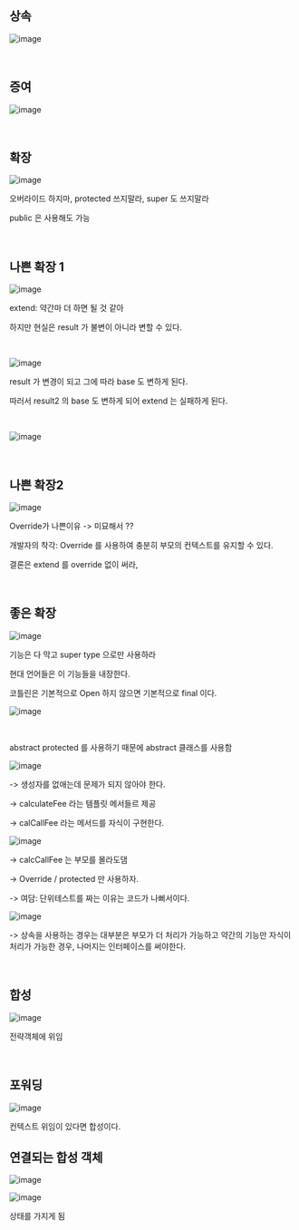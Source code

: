 ## 상속
![image](https://user-images.githubusercontent.com/60383031/213927976-9b8d9ce4-74ba-4981-a5e9-1699bf4b7745.png)

<br>

## 증여
![image](https://user-images.githubusercontent.com/60383031/213928098-939f7649-bcfd-40b8-975d-c159344ba957.png)

<br>

## 확장
![image](https://user-images.githubusercontent.com/60383031/213928275-228ebb2d-86a1-4ead-bd32-f00e1ddddc58.png)

오버라이드 하지마, protected 쓰지말라, super 도 쓰지말라 

public 은 사용해도 가능

<br>

## 나쁜 확장 1
![image](https://user-images.githubusercontent.com/60383031/213928619-5fffc75d-9ad2-4db2-9181-eccb414f023d.png)

extend: 약간마 더 하면 될 것 같아 

하지만 현실은 result 가 불변이 아니라 변할 수 있다.

<br>

![image](https://user-images.githubusercontent.com/60383031/213928846-5115e0c9-db27-45fe-b79d-8b6ab0482d8e.png)

result 가 변경이 되고 그에 따라 base 도 변하게 된다.

따러서 result2 의 base 도 변하게 되어 extend 는 실패하게 된다.

<br>

![image](https://user-images.githubusercontent.com/60383031/213929086-d1b27b93-8822-4889-839a-87ae40802125.png)

<br>

## 나쁜 확장2
![image](https://user-images.githubusercontent.com/60383031/213929561-0a850323-6439-4f8d-bdd9-cbc3037ec25d.png)

Override가 나쁜이유 -> 미묘해서 ??

개발자의 착각: Override 를 사용하여 충분히 부모의 컨텍스트를 유지할 수 있다.
 
결론은 extend 를 override 없이 써라, 
 
<br>

## 좋은 확장
![image](https://user-images.githubusercontent.com/60383031/213929707-3c6d1686-6f62-42d4-acf9-e6c89ed0b8e8.png)

기능은 다 막고 super type 으로만 사용하라

현대 언어들은 이 기능들을 내장한다. 

코틀린은 기본적으로 Open 하지 않으면 기본적으로 final 이다.

![image](https://user-images.githubusercontent.com/60383031/213931397-3c9d4ab3-3a64-4e53-8f24-f88d4f0b3132.png)

<br>

abstract protected 를 사용하기 때문에 abstract 클래스를 사용함

![image](https://user-images.githubusercontent.com/60383031/213931675-98554188-a8a0-424b-ac48-94f9422bc960.png)

-> 생성자를 없애는데 문제가 되지 않아야 한다.

-> calculateFee 라는 템플릿 메서들르 제공

-> calCallFee 라는 메서드를 자식이 구현한다.

![image](https://user-images.githubusercontent.com/60383031/213931787-1cdba2de-caad-4e3d-b03a-d1b9e72d737b.png)

-> calcCallFee 는 부모를 몰라도댐

-> Override / protected 만 사용하자.

-> 여담: 단위테스트를 짜는 이유는 코드가 나뻐서이다. 

![image](https://user-images.githubusercontent.com/60383031/213932153-a8a01130-4caa-4f0b-93a8-505e51b9e8dd.png)

-> 상속을 사용하는 경우는 대부분은 부모가 더 처리가 가능하고 약간의 기능만 자식이 처리가 가능한 경우, 나머지는 인터페이스를 써야한다.

<br>

## 합성
![image](https://user-images.githubusercontent.com/60383031/213981393-13864f15-691a-4055-a88a-0ab9b87f9a85.png)

전략객체에 위임

<br>

## 포워딩
![image](https://user-images.githubusercontent.com/60383031/213982469-3223776a-68cc-45a8-99d3-f42515fd6479.png)

컨텍스트 위임이 있다면 합성이다.

## 연결되는 합성 객체
![image](https://user-images.githubusercontent.com/60383031/213984373-97245995-413e-4b6d-b10e-7265997f9cd3.png)

![image](https://user-images.githubusercontent.com/60383031/213984806-bbab67f4-22dd-4985-bc22-2658b28ef01b.png)

상태를 가지게 됨



